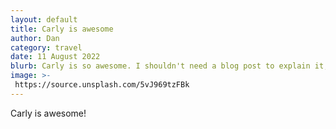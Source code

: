 ```yaml
---
layout: default
title: Carly is awesome
author: Dan
category: travel
date: 11 August 2022
blurb: Carly is so awesome. I shouldn't need a blog post to explain it, but if you want to check it out then grab a cuppa and enjoy!
image: >-
 https://source.unsplash.com/5vJ969tzFBk
---
```


Carly is awesome!